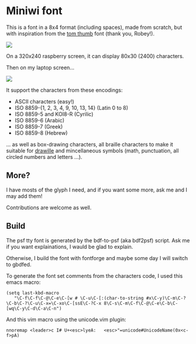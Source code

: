 Miniwi font
================================================================================

This is a font in a 8x4 format (including spaces), made from scratch, but with
inspiration from the [tom
thumb](http://robey.lag.net/2010/01/23/tiny-monospace-font.html) font (thank
you, Robey!).

![](./preview.png)

On a 320x240 raspberry screen, it can display 80x30 (2400) characters.

Then on my laptop screen...

![](./screenshot.png)

It support the characters from these encodings:

- ASCII characters (easy!)
- ISO 8859-{1, 2, 3, 4, 9, 10, 13, 14} (Latin 0 to 8)
- ISO 8859-5 and KOI8-R (Cyrilic)
- ISO 8859-6 (Arabic)
- ISO 8859-7 (Greek)
- ISO 8859-8 (Hebrew)

... as well as box-drawing characters, all braille characters to make
it suitable for [drawille](https://github.com/asciimoo/drawille) and
mincellaneous symbols (math, punctuation, all circled numbers and
letters ...).

More?
--------------------------------------------------------------------------------

I have mosts of the glyph I need, and if you want some more, ask me
and I may add them!

Contributions are welcome as well.

Build
--------------------------------------------------------------------------------

The psf tty font is generated by the bdf-to-psf (aka bdf2psf) script.
Ask me if you want explainations, I wauld be glad to explain.

Otherwise, I build the font with fontforge and maybe some day I will switch to
gbdfed.

To generate the font set comments from the characters code, I used
this emacs macro:

```elisp
(setq last-kbd-macro
   "\C-f\C-f\C-@\C-e\C-[w # \C-u\C-[:(char-to-string #x\C-y)\C-m\C-?\C-b\C-?\C-u\C-x=\C-xo\C-[ssE\C-?C-x 8\C-s\C-m\C-f\C-@\C-e\C-b\C-[wq\C-y\C-d\C-a\C-n")
```

And this vim macro using the unicode.vim plugin:

``` VimL
nnoremap <leader>c I# U+<esc>lyeA:   <esc>"=unicode#UnicodeName(0x<c-f>pA)
```
